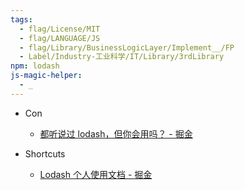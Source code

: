```yaml
---
tags:
  - flag/License/MIT
  - flag/LANGUAGE/JS
  - flag/Library/BusinessLogicLayer/Implement__/FP
  - Label/Industry-工业科学/IT/Library/3rdLibrary
npm: lodash
js-magic-helper:
  - _
---
```


- Con
    - [都听说过 lodash，但你会用吗？ - 掘金](https://juejin.cn/post/7143579596217122853)

- Shortcuts
    - [Lodash 个人使用文档 - 掘金](https://juejin.cn/post/6922710332813082638)
